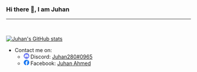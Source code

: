### Hi there :wave:, I am Juhan
---
<br>

[![Juhan's GitHub stats](https://github-readme-stats.vercel.app/api?username=Juhan280&theme=react&show_icons=true&bg_color=090909&hide_border=true&count_private=true)](https://github.com/Juhan280)
<!-- ![Juhan's Top Languages](https://denvercoder1-github-readme-stats.vercel.app/api/top-langs/?username=Juhan280&langs_count=6&layout=compact&theme=react&hide_border=true&bg_color=090909) -->

- Contact me on:
  - <img alt="discord-icon" src="assets/discord-icon.svg" height="15"> Discord: [Juhan280#0965](https://discord.com/users/748758747861745796)
  - <img alt="facebook-icon" src="assets/facebook-icon.svg" height="15"> Facebook: [Juhan Ahmed](https://www.facebook.com/juhan.ahmed.2007)

